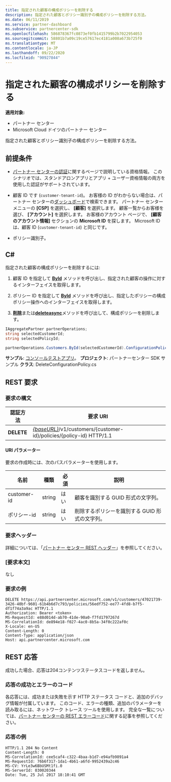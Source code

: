 ```yaml
---
title: 指定された顧客の構成ポリシーを削除する
description: 指定された顧客とポリシー識別子の構成ポリシーを削除する方法。
ms.date: 06/11/2019
ms.service: partner-dashboard
ms.subservice: partnercenter-sdk
ms.openlocfilehash: 586878367fc0873ef0fb1415799b2b7022954053
ms.sourcegitcommit: 58801b7a09c19ce57617ec4181a008a673b725f0
ms.translationtype: MT
ms.contentlocale: ja-JP
ms.lasthandoff: 09/22/2020
ms.locfileid: "90927844"
---
```

# <a name="delete-a-configuration-policy-for-the-specified-customer"></a>指定された顧客の構成ポリシーを削除する

**適用対象:**

- パートナー センター
- Microsoft Cloud ドイツのパートナー センター

指定された顧客とポリシー識別子の構成ポリシーを削除する方法。

## <a name="prerequisites"></a>前提条件

- [パートナー センターの認証](partner-center-authentication.md)に関するページで説明している資格情報。 このシナリオでは、スタンドアロンアプリとアプリ + ユーザー資格情報の両方を使用した認証がサポートされています。

- 顧客 ID です (`customer-tenant-id`)。 お客様の ID がわからない場合は、パートナー センターの[ダッシュボード](https://partner.microsoft.com/dashboard)で検索できます。 パートナー センター メニューの **[CSP]** を選択し、 **[顧客]** を選択します。 顧客一覧からお客様を選び、 **[アカウント]** を選択します。 お客様のアカウント ページで、 **[顧客のアカウント情報]** セクションの **Microsoft ID** を探します。 Microsoft ID は、顧客 ID (`customer-tenant-id`) と同じです。

- ポリシー識別子。

## <a name="c"></a>C\#

指定された顧客の構成ポリシーを削除するには:

1. 顧客 ID を指定して [**ById**](/dotnet/api/microsoft.store.partnercenter.customers.icustomercollection.byid) メソッドを呼び出し、指定された顧客の操作に対するインターフェイスを取得します。

2. ポリシー ID を指定して [**ById**](/dotnet/api/microsoft.store.partnercenter.devicesdeployment.iconfigurationpolicycollection.byid) メソッドを呼び出し、指定したポリシーの構成ポリシー操作へのインターフェイスを取得します。

3. [**削除**](/dotnet/api/microsoft.store.partnercenter.devicesdeployment.iconfigurationpolicy.delete)または[**deleteasync**](/dotnet/api/microsoft.store.partnercenter.devicesdeployment.iconfigurationpolicy.deleteasync)メソッドを呼び出して、構成ポリシーを削除します。

``` csharp
IAggregatePartner partnerOperations;
string selectedCustomerId;
string selectedPolicyId;

partnerOperations.Customers.ById(selectedCustomerId).ConfigurationPolicies.ById(selectedPolicyId).Delete();
```

**サンプル**: [コンソールテストアプリ](console-test-app.md)。 **プロジェクト**: パートナーセンター SDK サンプル **クラス**: DeleteConfigurationPolicy.cs

## <a name="rest-request"></a>REST 要求

### <a name="request-syntax"></a>要求の構文

| 認証方法     | 要求 URI                                                                                          |
|------------|------------------------------------------------------------------------------------------------------|
| **DELETE** | [*{baseURL}*](partner-center-rest-urls.md)/v1/customers/{customer-id}/policies/{policy-id} HTTP/1.1 |

#### <a name="uri-parameters"></a>URI パラメーター

要求の作成時には、次のパスパラメーターを使用します。

| 名前        | 種類   | 必須 | 説明                                                   |
|-------------|--------|----------|---------------------------------------------------------------|
| customer-id | string | はい      | 顧客を識別する GUID 形式の文字列。         |
| ポリシー-id   | string | はい      | 削除するポリシーを識別する GUID 形式の文字列。 |

### <a name="request-headers"></a>要求ヘッダー

詳細については、「[パートナー センター REST ヘッダー](headers.md)」を参照してください。

### <a name="request-body"></a>[要求本文]

なし

### <a name="request-example"></a>要求の例

```http
DELETE https://api.partnercenter.microsoft.com/v1/customers/47021739-3426-40bf-9601-61b4b6d7c793/policies/56edf752-ee77-4fd8-b7f5-df1f74a3a9ac HTTP/1.1
Authorization: Bearer <token>
MS-RequestId: e88d014d-ab70-41de-90a0-f7fd1797267d
MS-CorrelationId: de894e18-f027-4ac0-8b5a-34f0c222af0c
X-Locale: en-US
Content-Length: 0
Content-Type: application/json
Host: api.partnercenter.microsoft.com
```

## <a name="rest-response"></a>REST 応答

成功した場合、応答は204コンテンツステータスコードを返しません。

### <a name="response-success-and-error-codes"></a>応答の成功とエラーのコード

各応答には、成功または失敗を示す HTTP ステータス コードと、追加のデバッグ情報が付属しています。 このコード、エラーの種類、追加のパラメーターを読み取るには、ネットワーク トレース ツールを使用します。 完全な一覧については、[パートナー センターの REST エラーコード](error-codes.md)に関する記事を参照してください。

### <a name="response-example"></a>応答の例

```http
HTTP/1.1 204 No Content
Content-Length: 0
MS-CorrelationId: cee5caf4-c322-4baa-b1d7-e94afb9891a4
MS-RequestId: 76b6f317-1da1-4b61-a6fd-9952439a2c46
MS-CV: YrLe3w6BbUSMt1fi.0
MS-ServerId: 030020344
Date: Tue, 25 Jul 2017 18:10:41 GMT
```

